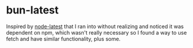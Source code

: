 # bun-latest
Inspired by [node-latest](https://github.com/bahamas10/node-latest) that I ran into without realizing and noticed it was dependent on npm, which wasn't really necessary so I found a way to use fetch and have similar functionality, plus some.
